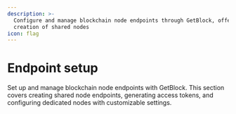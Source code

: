 ```yaml
---
description: >-
  Configure and manage blockchain node endpoints through GetBlock, offering easy
  creation of shared nodes
icon: flag
---
```


# Endpoint setup

Set up and manage blockchain node endpoints with GetBlock. This section covers creating shared node endpoints, generating access tokens, and configuring dedicated nodes with customizable settings.
